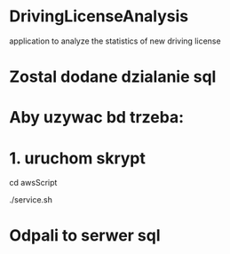 # DrivingLicenseAnalysis
application to analyze the statistics of new driving license

# Zostal dodane dzialanie sql

# Aby uzywac bd trzeba:

# 1. uruchom skrypt

cd awsScript

./service.sh

# Odpali to serwer sql

